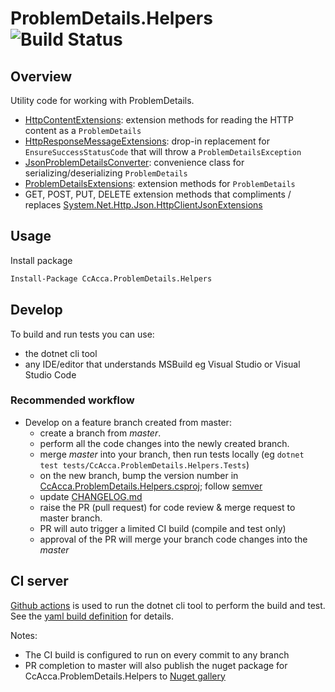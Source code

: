 # ProblemDetails.Helpers ![Build Status](https://github.com/christianacca/ProblemDetails.Helpers/actions/workflows/library-ci.yml/badge.svg)

## Overview

Utility code for working with ProblemDetails.

* [HttpContentExtensions](src/CcAcca.ProblemDetails.Helpers/HttpContentExtensions.cs): extension methods for reading the HTTP content as a `ProblemDetails`
* [HttpResponseMessageExtensions](src/CcAcca.ProblemDetails.Helpers/HttpResponseMessageExtensions.cs): drop-in replacement for `EnsureSuccessStatusCode` that will throw a `ProblemDetailsException`
* [JsonProblemDetailsConverter](src/CcAcca.ProblemDetails.Helpers/JsonProblemDetailsConverter.cs): convenience class for serializing/deserializing `ProblemDetails`
* [ProblemDetailsExtensions](src/CcAcca.ProblemDetails.Helpers/ProblemDetailsExtensions.cs): extension methods for `ProblemDetails`
* GET, POST, PUT, DELETE extension methods that compliments / replaces [System.Net.Http.Json.HttpClientJsonExtensions](https://docs.microsoft.com/en-us/dotnet/api/system.net.http.json.httpclientjsonextensions?view=net-5.0)

## Usage

Install package

   ```cmd
   Install-Package CcAcca.ProblemDetails.Helpers
   ```

## Develop

To build and run tests you can use:

* the dotnet cli tool
* any IDE/editor that understands MSBuild eg Visual Studio or Visual Studio Code

### Recommended workflow

* Develop on a feature branch created from master:
  * create a branch from *master*.
  * perform all the code changes into the newly created branch.
  * merge *master* into your branch, then run tests locally (eg `dotnet test tests/CcAcca.ProblemDetails.Helpers.Tests`)
  * on the new branch, bump the version number in [CcAcca.ProblemDetails.Helpers.csproj](src/CcAcca.ProblemDetails.Helpers/CcAcca.ProblemDetails.Helpers.csproj); follow [semver](https://semver.org/)
  * update [CHANGELOG.md](./CHANGELOG.md)
  * raise the PR (pull request) for code review & merge request to master branch.
  * PR will auto trigger a limited CI build (compile and test only)
  * approval of the PR will merge your branch code changes into the *master*

## CI server

[Github actions](https://github.com/christianacca/ProblemDetails.Helpers/actions) is used to run the dotnet cli tool to perform the build and test. See the [yaml build definition](.github/workflows/library-ci.yml) for details.

Notes:

* The CI build is configured to run on every commit to any branch
* PR completion to master will also publish the nuget package for CcAcca.ProblemDetails.Helpers to [Nuget gallery](https://www.nuget.org/packages/CcAcca.ProblemDetails.Helpers/)
